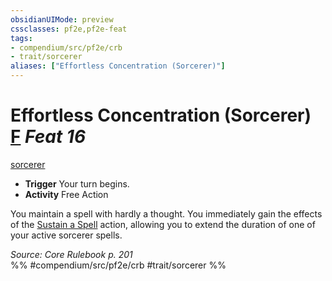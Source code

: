 ```yaml
---
obsidianUIMode: preview
cssclasses: pf2e,pf2e-feat
tags:
- compendium/src/pf2e/crb
- trait/sorcerer
aliases: ["Effortless Concentration (Sorcerer)"]
---
```

# Effortless Concentration (Sorcerer)  [F](rules/core-rulebook/chapter-9-playing-the-game.md#Actions "Free Action") *Feat 16*  
[sorcerer](rules/traits/sorcerer.md "Sorcerer Class Trait")  

- **Trigger** Your turn begins.
- **Activity** Free Action

You maintain a spell with hardly a thought. You immediately gain the effects of the [Sustain a Spell](rules/actions/sustain-a-spell.md) action, allowing you to extend the duration of one of your active sorcerer spells.

*Source: Core Rulebook p. 201*  
%% #compendium/src/pf2e/crb #trait/sorcerer %%